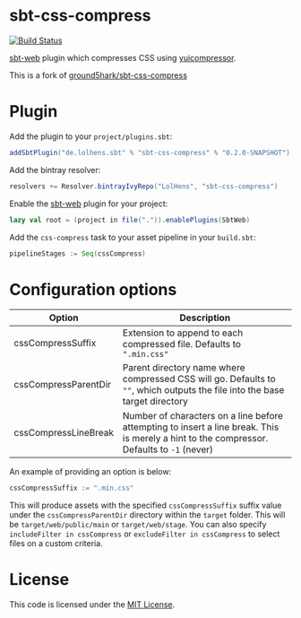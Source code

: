 sbt-css-compress
===========
[![Build Status](https://teamcity.lolhens.de/app/rest/builds/buildType:SbtCssCompress_Build/statusIcon.svg)](https://teamcity.lolhens.de/viewType.html?buildTypeId=SbtCssCompress_Build&guest=1)

[sbt-web] plugin which compresses CSS using [yuicompressor].

This is a fork of [ground5hark/sbt-css-compress]

Plugin
======
Add the plugin to your `project/plugins.sbt`:
```scala
addSbtPlugin("de.lolhens.sbt" % "sbt-css-compress" % "0.2.0-SNAPSHOT")
```

Add the bintray resolver:
```scala
resolvers += Resolver.bintrayIvyRepo("LolHens", "sbt-css-compress")
```

Enable the [sbt-web] plugin for your project:
```scala
lazy val root = (project in file(".")).enablePlugins(SbtWeb)
```

Add the `css-compress` task to your asset pipeline in your `build.sbt`:
```scala
pipelineStages := Seq(cssCompress)
```

Configuration options
=====================
Option                | Description
----------------------|------------
cssCompressSuffix     | Extension to append to each compressed file. Defaults to `".min.css"`
cssCompressParentDir  | Parent directory name where compressed CSS will go. Defaults to `""`, which outputs the file into the base target directory
cssCompressLineBreak  | Number of characters on a line before attempting to insert a line break. This is merely a hint to the compressor. Defaults to `-1` (never)

An example of providing an option is below:

```scala
cssCompressSuffix := ".min.css"
```

This will produce assets with the specified `cssCompressSuffix` suffix value under the `cssCompressParentDir`
directory within the `target` folder. This will be `target/web/public/main` or `target/web/stage`. You can also specify
`includeFilter in cssCompress` or `excludeFilter in cssCompress` to select files on a custom criteria.

License
=======
This code is licensed under the [MIT License].

[ground5hark/sbt-css-compress]:https://github.com/ground5hark/sbt-css-compress
[sbt-web]:https://github.com/sbt/sbt-web
[yuicompressor]:http://yui.github.io/yuicompressor/
[MIT License]:http://opensource.org/licenses/MIT
